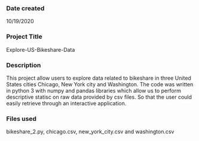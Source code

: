 ### Date created
10/19/2020

### Project Title
Explore-US-Bikeshare-Data

### Description
This project allow users to explore data related to bikeshare in three United States cities Chicago, New York city and Washington. The code was written in python 3 with numpy and pandas libraries which allow us to perform descriptive statisc on raw data provided by csv files. So that the user could easily retrieve through an interactive application.

### Files used
bikeshare_2.py, chicago.csv, new_york_city.csv and washington.csv
